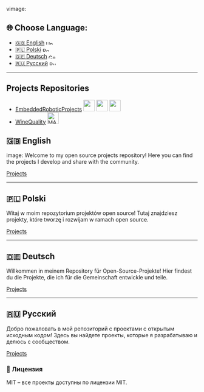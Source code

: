 vimage:
## 🌐 Choose Language:
- [🇬🇧 English](#english) <img src="https://flagpedia.net/data/flags/h80/gb.png" width="20" height="10" alt="United Kingdom Flag"/>
- [🇵🇱 Polski](#polski) <img src="https://upload.wikimedia.org/wikipedia/commons/1/12/Flag_of_Poland.svg" width="20" height="10" alt="Polska Flag"/>
- [🇩🇪 Deutsch](#deutsch) <img src="https://upload.wikimedia.org/wikipedia/commons/b/ba/Flag_of_Germany.svg" width="20" height="10" alt="Germany Flag"/>
- [🇷🇺 Русский](#russkiy) <img src="https://upload.wikimedia.org/wikipedia/commons/f/f3/Flag_of_Russia.svg" width="20" height="10" alt="Russia Flag"/>

---
## <a name="projects"></a> Projects Repositories
- [EmbeddedRoboticProjects](https://github.com/0ZGAnetwork/EmbeddedRoboticProjects) <img src="https://cdn.jsdelivr.net/gh/devicons/devicon/icons/c/c-original.svg" width="30" height="30"/> <img src="https://cdn.jsdelivr.net/gh/devicons/devicon/icons/cplusplus/cplusplus-original.svg" width="30" height="30"/> <img src="https://cdn.jsdelivr.net/gh/devicons/devicon/icons/raspberrypi/raspberrypi-original.svg" width="30" height="30"/>
- [WineQuality](https://github.com/0ZGAnetwork/WineQualityProject) <img src="https://upload.wikimedia.org/wikipedia/commons/2/21/Matlab_Logo.png" width="30" height="30" alt="MATLAB Logo"/>

## <a name="english"></a> 🇬🇧 English
image:
Welcome to my open source projects repository! Here you can find the projects I develop and share with the community.

[Projects](#projects)

---

## <a name="polski"></a> 🇵🇱 Polski

Witaj w moim repozytorium projektów open source! Tutaj znajdziesz projekty, które tworzę i rozwijam w ramach open source.

[Projects](#projects)

---

## <a name="deutsch"></a> 🇩🇪 Deutsch

Willkommen in meinem Repository für Open-Source-Projekte! Hier findest du die Projekte, die ich für die Gemeinschaft entwickle und teile.

[Projects](#projects)

---

## <a name="russkiy"></a> 🇷🇺 Русский

Добро пожаловать в мой репозиторий с проектами с открытым исходным кодом! Здесь вы найдете проекты, которые я разрабатываю и делюсь с сообществом.

[Projects](#projects)
### 🧾 Лицензия

MIT – все проекты доступны по лицензии MIT.
